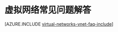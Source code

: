 <properties 
   pageTitle="虚拟网络常见问题解答"
   description="Azure 虚拟网络 (VNet) 常见问题"
   services="virtual-network"
   documentationCenter="na"
   authors="telmosampaio"
   manager="carmonm"
   editor="tysonn" />
<tags
	ms.service="virtual-network"
	ms.date="03/15/2016"
	wacn.date="01/14/2016"/>

# 虚拟网络常见问题解答

[AZURE.INCLUDE [virtual-networks-vnet-faq-include](../includes/virtual-networks-vnet-faq-include.md)]

<!---HONumber=82-->